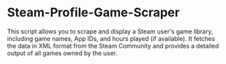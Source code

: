 # Steam-Profile-Game-Scraper
This script allows you to scrape and display a Steam user's game library, including game names, App IDs, and hours played (if available). It fetches the data in XML format from the Steam Community and provides a detailed output of all games owned by the user.
